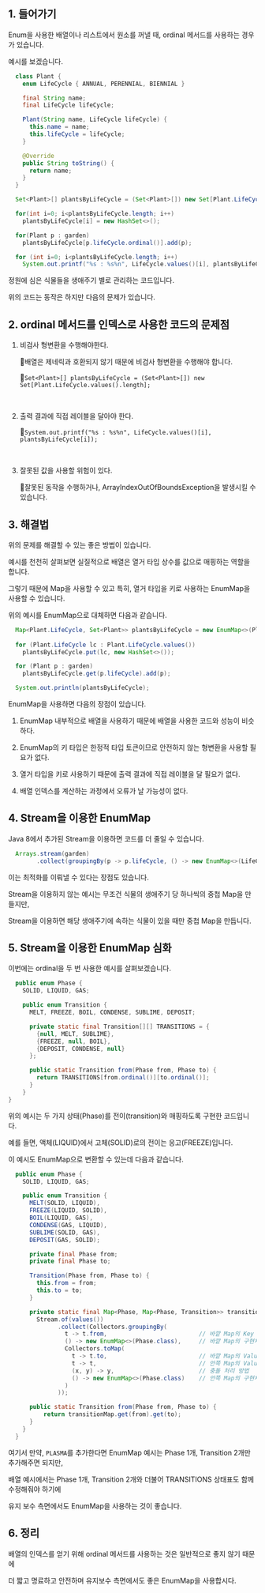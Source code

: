 ## 1. 들어가기

Enum을 사용한 배열이나 리스트에서 원소를 꺼낼 때, ordinal 메서드를 사용하는 경우가 있습니다.

예시를 보겠습니다.

```java
  class Plant {
    enum LifeCycle { ANNUAL, PERENNIAL, BIENNIAL }

    final String name;
    final LifeCycle lifeCycle;

    Plant(String name, LifeCycle lifeCycle) {
      this.name = name;
      this.lifeCycle = lifeCycle;
    }

    @Override
    public String toString() {
      return name;
    }
  }
```

```java
  Set<Plant>[] plantsByLifeCycle = (Set<Plant>[]) new Set[Plant.LifeCycle.values().length];

  for(int i=0; i<plantsByLifeCycle.length; i++)
    plantsByLifeCycle[i] = new HashSet<>();

  for(Plant p : garden)
    plantsByLifeCycle[p.lifeCycle.ordinal()].add(p);

  for (int i=0; i<plantsByLifeCycle.length; i++)
    System.out.printf("%s : %s%n", LifeCycle.values()[i], plantsByLifeCycle[i]);
```

정원에 심은 식물들을 생애주기 별로 관리하는 코드입니다.

위의 코드는 동작은 하지만 다음의 문제가 있습니다.

## 2. ordinal 메서드를 인덱스로 사용한 코드의 문제점

1. 비검사 형변환을 수행해야한다.

   🔹배열은 제네릭과 호환되지 않기 때문에 비검사 형변환을 수행해야 합니다.

   🔹`Set<Plant>[] plantsByLifeCycle = (Set<Plant>[]) new Set[Plant.LifeCycle.values().length];`

   <br>

2. 출력 결과에 직접 레이블을 달아야 한다.

   🔹`System.out.printf("%s : %s%n", LifeCycle.values()[i], plantsByLifeCycle[i]);`

   <br>

3. 잘못된 값을 사용할 위험이 있다.

   🔹잘못된 동작을 수행하거나, ArrayIndexOutOfBoundsException을 발생시킬 수 있습니다.

## 3. 해결법

위의 문제를 해결할 수 있는 좋은 방법이 있습니다.

예시를 천천히 살펴보면 실질적으로 배열은 열거 타입 상수를 값으로 매핑하는 역할을 합니다.

그렇기 때문에 Map을 사용할 수 있고 특히, 열거 타입을 키로 사용하는 EnumMap을 사용할 수 있습니다.

위의 예시를 EnumMap으로 대체하면 다음과 같습니다.

```java
  Map<Plant.LifeCycle, Set<Plant>> plantsByLifeCycle = new EnumMap<>(Plant.LifeCycle.class);
                  
  for (Plant.LifeCycle lc : Plant.LifeCycle.values())
    plantsByLifeCycle.put(lc, new HashSet<>());

  for (Plant p : garden)
    plantsByLifeCycle.get(p.lifeCycle).add(p);

  System.out.println(plantsByLifeCycle);
```

EnumMap을 사용하면 다음의 장점이 있습니다.

1. EnumMap 내부적으로 배열을 사용하기 때문에 배열을 사용한 코드와 성능이 비슷하다.

2. EnumMap의 키 타입은 한정적 타입 토큰이므로 안전하지 않는 형변환을 사용할 필요가 없다.

3. 열거 타입을 키로 사용하기 때문에 출력 결과에 직접 레이블을 달 필요가 없다.

4. 배열 인덱스를 계산하는 과정에서 오류가 날 가능성이 없다.

## 4. Stream을 이용한 EnumMap

Java 8에서 추가된 Stream을 이용하면 코드를 더 줄일 수 있습니다.

```java
  Arrays.stream(garden)
        .collect(groupingBy(p -> p.lifeCycle, () -> new EnumMap<>(LifeCycle.class), toSet()));
```

이는 최적화를 이뤄낼 수 있다는 장점도 있습니다.

Stream을 이용하지 않는 예시는 무조건 식물의 생애주기 당 하나씩의 중첩 Map을 만들지만,

Stream을 이용하면 해당 생애주기에 속하는 식물이 있을 때만 중첩 Map을 만듭니다.

## 5. Stream을 이용한 EnumMap 심화

이번에는 ordinal을 두 번 사용한 예시를 살펴보겠습니다.

```java
  public enum Phase {
    SOLID, LIQUID, GAS;

    public enum Transition {
      MELT, FREEZE, BOIL, CONDENSE, SUBLIME, DEPOSIT;

      private static final Transition[][] TRANSITIONS = {
        {null, MELT, SUBLIME},
        {FREEZE, null, BOIL},
        {DEPOSIT, CONDENSE, null}
      };

      public static Transition from(Phase from, Phase to) {
        return TRANSITIONS[from.ordinal()][to.ordinal()];
      }
    }
}
```

위의 예시는 두 가지 상태(Phase)를 전이(transition)와 매핑하도록 구현한 코드입니다.

예를 들면, 액체(LIQUID)에서 고체(SOLID)로의 전이는 응고(FREEZE)입니다.

이 예시도 EnumMap으로 변환할 수 있는데 다음과 같습니다.

```java
  public enum Phase {
    SOLID, LIQUID, GAS;

    public enum Transition {
      MELT(SOLID, LIQUID),
      FREEZE(LIQUID, SOLID),
      BOIL(LIQUID, GAS),
      CONDENSE(GAS, LIQUID),
      SUBLIME(SOLID, GAS),
      DEPOSIT(GAS, SOLID);

      private final Phase from;
      private final Phase to;

      Transition(Phase from, Phase to) {
        this.from = from;
        this.to = to;
      }

      private static final Map<Phase, Map<Phase, Transition>> transitionMap = 
        Stream.of(values())
              .collect(Collectors.groupingBy(
                t -> t.from,                          // 바깥 Map의 Key
                () -> new EnumMap<>(Phase.class),     // 바깥 Map의 구현체
                Collectors.toMap(
                  t -> t.to,                          // 바깥 Map의 Value(Map으로), 안쪽 Map의 Key
                  t -> t,                             // 안쪽 Map의 Value
                  (x, y) -> y,                        // 충돌 처리 방법
                  () -> new EnumMap<>(Phase.class)    // 안쪽 Map의 구현체
                )
              ));

      public static Transition from(Phase from, Phase to) {
          return transitionMap.get(from).get(to);
      }
    }
  }
```

여기서 만약, `PLASMA`를 추가한다면 EnumMap 예시는 Phase 1개, Transition 2개만 추가해주면 되지만,

배열 예시에서는 Phase 1개, Transition 2개와 더불어 TRANSITIONS 상태표도 함께 수정해줘야 하기에

유지 보수 측면에서도 EnumMap을 사용하는 것이 좋습니다.

## 6. 정리

배열의 인덱스를 얻기 위해 ordinal 메서드를 사용하는 것은 일반적으로 좋지 않기 때문에

더 짧고 명료하고 안전하며 유지보수 측면에서도 좋은 EnumMap을 사용합시다.
